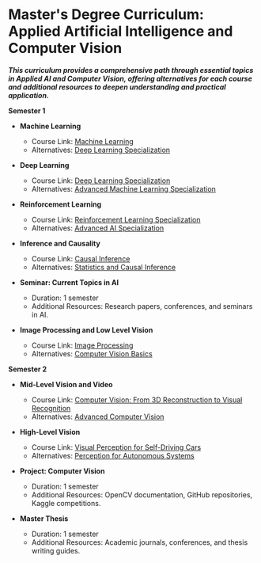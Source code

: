# Master's Degree Curriculum: Applied Artificial Intelligence and Computer Vision
***This curriculum provides a comprehensive path through essential topics in Applied AI and Computer Vision, offering alternatives for each course and additional resources to deepen understanding and practical application.***

**Semester 1**

- **Machine Learning**
  - Course Link: [Machine Learning](https://www.coursera.org/learn/machine-learning)
  - Alternatives: [Deep Learning Specialization](https://www.coursera.org/specializations/deep-learning)

- **Deep Learning**
  - Course Link: [Deep Learning Specialization](https://www.coursera.org/specializations/deep-learning)
  - Alternatives: [Advanced Machine Learning Specialization](https://www.coursera.org/specializations/aml)

- **Reinforcement Learning**
  - Course Link: [Reinforcement Learning Specialization](https://www.coursera.org/specializations/reinforcement-learning)
  - Alternatives: [Advanced AI Specialization](https://www.coursera.org/specializations/ai)

- **Inference and Causality**
  - Course Link: [Causal Inference](https://www.coursera.org/learn/causal-inference)
  - Alternatives: [Statistics and Causal Inference](https://www.coursera.org/learn/statistics-causal-inference)

- **Seminar: Current Topics in AI**
  - Duration: 1 semester
  - Additional Resources: Research papers, conferences, and seminars in AI.

- **Image Processing and Low Level Vision**
  - Course Link: [Image Processing](https://www.coursera.org/learn/digital)
  - Alternatives: [Computer Vision Basics](https://www.coursera.org/learn/computer-vision-basics)

**Semester 2**

- **Mid-Level Vision and Video**
  - Course Link: [Computer Vision: From 3D Reconstruction to Visual Recognition](https://www.coursera.org/learn/computer-vision-basics)
  - Alternatives: [Advanced Computer Vision](https://www.coursera.org/learn/advanced-computer-vision)

- **High-Level Vision**
  - Course Link: [Visual Perception for Self-Driving Cars](https://www.coursera.org/learn/visual-perception-self-driving-cars)
  - Alternatives: [Perception for Autonomous Systems](https://www.coursera.org/learn/perception-autonomous-systems)

- **Project: Computer Vision**
  - Duration: 1 semester
  - Additional Resources: OpenCV documentation, GitHub repositories, Kaggle competitions.

- **Master Thesis**
  - Duration: 1 semester
  - Additional Resources: Academic journals, conferences, and thesis writing guides.
